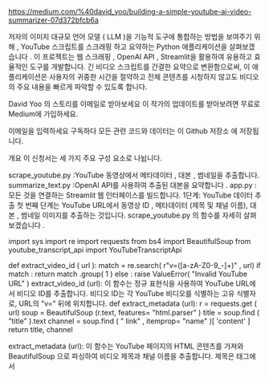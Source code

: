 https://medium.com/%40david_yoo/building-a-simple-youtube-ai-video-summarizer-07d372bfcb6a


저자의 이미지
대규모 언어 모델 ( LLM )을 기능적 도구에 통합하는 방법을 보여주기 위해 , YouTube 스크립트를 스크래핑 하고 요약하는 Python 애플리케이션을 살펴보겠습니다 . 이 프로젝트는 웹 스크래핑 , OpenAI API , Streamlit을 활용하여 유용하고 효율적인 도구를 개발합니다. 긴 비디오 스크립트를 간결한 요약으로 변환함으로써, 이 애플리케이션은 사용자의 귀중한 시간을 절약하고 전체 콘텐츠를 시청하지 않고도 비디오의 주요 내용을 빠르게 파악할 수 있도록 합니다.

David Yoo 의 스토리를 이메일로 받아보세요
이 작가의 업데이트를 받아보려면 무료로 Medium에 가입하세요.

이메일을 입력하세요
구독하다
모든 관련 코드와 데이터는 이 Github 저장소 에 저장됩니다.

개요
이 신청서는 세 가지 주요 구성 요소로 나뉩니다.

scrape_youtube.py :YouTube 동영상에서 메타데이터 , 대본 , 썸네일을 추출합니다.
summarize_text.py :OpenAI API를 사용하여 추출된 대본을 요약합니다 .
app.py :모든 것을 연결하는 Streamlit 웹 인터페이스를 빌드합니다.
1단계: YouTube 데이터 추출
첫 번째 단계는 YouTube URL에서 동영상 ID , 메타데이터 (제목 및 채널 이름), 대본 , 썸네일 이미지를 추출하는 것입니다. scrape_youtube.py 의 함수를 자세히 살펴보겠습니다 .

import sys 
import re 
import requests 
from bs4 import BeautifulSoup 
from youtube_transcript_api import YouTubeTranscriptApi 

def  extract_video_id ( url ): 
    match = re.search( r"v=([a-zA-Z0-9_-]+)" , url) 
    if  match : 
        return  match .group( 1 ) 
    else : 
        raise ValueError( "Invalid YouTube URL" )
extract_video_id (url): 이 함수는 정규 표현식을 사용하여 YouTube URL에서 비디오 ID를 추출합니다. 비디오 ID는 각 YouTube 비디오를 식별하는 고유 식별자로, URL의 "v=" 뒤에 위치합니다.
def extract_metadata (url): 
    r = requests.get ( url) 
    soup = BeautifulSoup (r.text, features= "html.parser" ) 
    title = soup.find ( "title" ).text channel     = soup.find ( " link" , itemprop= "name" )[ 'content' ]     return title, channel

extract_metadata (url): 이 함수는 YouTube 페이지의 HTML 콘텐츠를 가져와 BeautifulSoup 으로 파싱하여 비디오 제목과 채널 이름을 추출합니다. 제목은 태그에서 <title>, 채널 이름은 속성을 <link>가진 태그 에 저장됩니다 itemprop="name".
def  download_thumbnail ( video_id ): 
    image_url = f"https://img.youtube.com/vi/ {video_id} /hqdefault.jpg"
     img_data = requests.get(image_url).content 
    with  open ( 'thumbnail.jpg' , 'wb' ) as handler: 
        handler.write(img_data)
download_thumbnail (video_id): 이 함수는 비디오 ID를 사용하여 비디오 썸네일 이미지의 URL을 생성합니다. 그런 다음 이미지를 다운로드하여 로컬에 ' thumbnail.jpg '라는 이름으로 저장합니다.
def get_transcript (video_id): 
    transcript_raw = YouTubeTranscriptApi.get_transcript (video_id, 언어=[ 'en' , ' es' , 'ko' ])     transcript_full = ' ' . join ([i[ 'text' ] for i in transcript_raw])     return transcript_full

get_transcript (video_id): 이 함수는 .을 사용하여 비디오의 대본을 가져옵니다 YouTubeTranscriptApi. 대본은 가능한 경우 영어, 스페인어 또는 한국어로 제공됩니다. 그런 다음 원시 대본 데이터를 처리하여 텍스트를 추출하고 단일 문자열로 결합합니다.
매개변수가 없는 함수 YouTubeTranscriptApi.get_transcript()는 기본적으로 영어로 된 대본을 검색합니다. 영어 대본이 없는 비디오를 고려하여 매개변수 목록에 스페인어 와 한국어 등 다른 언어도 추가했습니다. 자세한 내용은 설명서 를 참조하세요.YouTubeTranscriptApi

2단계: 대본 요약
대본을 준비했다면 다음 단계는 요약하는 것입니다. 이 작업은 summarize_text.py 의 OpenAI API를 사용하여 수행됩니다. 이 스크립트를 실행하기 전에 OpenAI API 키를 환경 변수 로 설정해야 합니다 .

OPENAI_API_KEY= '여기에 API 키를 입력하세요' 내보내기
요약 스크립트는 다음과 같습니다.

import os 
from openai import OpenAI 

def  summarize_text ( text, lang= 'en' ): 
    OpenAI.api_key = os.getenv( "OPENAI_API_KEY" ) 
    client = OpenAI(api_key=OpenAI.api_key) 
    
    prompt = f""" 
    다음 텍스트는 원래 언어로 되어 있습니다. 출력을 다음 언어로 제공하세요: {lang} . 
    출력 형식을 다음과 같이 지정하세요. 
    
    요약: 
    비디오의 간략한 요약 
    
    주요 내용: 
    핵심 내용을 간결하게 나열한 목록 
    
    입력 텍스트: {text}
     """
    
     response = client.chat.completions.create( 
        messages=[{ "role" : "user" , "content" : prompt}], 
        model= "gpt-3.5-turbo" , 
        #model="gpt-4-turbo", # 성능 향상, 추론 속도 저하
     ) 
    
    summary_text = response.to_dict()[ 'choices' ][ 0 ][ 'message' ][ 'content' ] 
    return summary_text
summarize_text (text, lang='en'): 이 함수는 제공된 텍스트를 요약해 달라는 요청을 OpenAI API 에 보냅니다. API 키는 보안을 위해 환경 변수 에서 가져옵니다 . 프롬프트는 지정된 언어로 요약과 주요 내용을 요청하도록 설계되었습니다. 그런 다음 API의 응답을 파싱하여 요약 텍스트를 추출합니다.
데모 목적으로 최신 모델을 사용할 것입니다 gpt-3.5-turbo. 최신 모델은 gpt-4-turbo추론 시간이 느리지만 성능은 더 높습니다.

3단계: 웹 인터페이스 구축
마지막으로, app.py 파일 에서 Streamlit을 사용하여 웹 인터페이스를 생성합니다 . Streamlit은 데이터 과학 및 머신 러닝 프로젝트를 위한 웹 애플리케이션 제작 과정을 간소화하는 Python 라이브러리입니다. 이 파일은 다른 두 스크립트의 기능을 결합하여 사용자 친화적인 인터페이스를 제공합니다.

import streamlit as st 
from scrape_youtube import extract_video_id, get_transcript, extract_metadata, download_thumbnail 
from summarize_text import summarize_text 
import os 

def  main (): 
    title_text = "YouTube AI 비디오 요약기"
     image_url = "https://i.pinimg.com/originals/3a/36/20/3a36206f35352b4230d5fc9f17fcea92.png"
     html_code = f""" 
    <div style="display: flex; align-items: center; margin-bottom: 30px;"> 
        <img src=" {image_url} " alt="작은 이미지" style="width: 50px; height: 50px; margin-right: 15px;"> 
        <h3 style="font-size: 45px;"> {title_text} </h3> 
    </div> 
    """
     st.markdown(html_code, unsafe_allow_html= True ) 
    
    # URL에서 썸네일을 가져오는 함수 
    def  get_thumbnail_from_url ( url ): 
        video_id = extract_video_id(url) 
        download_thumbnail(video_id) 
    
    # URL에서 대본을 가져오는 함수 
    def  get_transcript_from_url ( url ): 
        video_id = extract_video_id(url) 
        transcript = get_transcript(video_id) 
        return transcript 

    # 텍스트를 요약하는 함수 
    def  summarize_transcript ( transcript, lang ): 
        summary = summarize_text(transcript, lang=lang) 
        return summary 

    st.subheader( "YouTube URL 입력:" ) 
    st.write( "YouTube 링크를 붙여넣어 콘텐츠를 요약합니다(대본이 있어야 함)" ) 
    url = st.text_input( "URL" ) 
    language = st.radio( "출력할 언어를 선택하세요:" , ( '영어' , '스페인어' , '한국어' )) 
    if st.button( "요약" ): 
        if url: 
            title, channel = extract_metadata(url) 
            st.subheader( "제목:" ) 
            st.write(제목) 
            st.subheader( "채널:" ) 
            st.write(채널) 
            
            get_thumbnail_from_url(url) 
            st.image(os.path.join(os.getcwd(), "thumbnail.jpg" ), caption= '축소판 그림', use_column_width= True ) 
            
            transcript = get_transcript_from_url(url) 
            summary = summarize_transcript(transcript, language) 
            st.subheader( "동영상 요약:" ) 
            st.write(summary) 
        else : 
            st.warning( "YouTube URL을 입력하세요." ) 
if __name__ == "__main__" : 
    main()
main (): 이 함수는 Streamlit 웹 인터페이스를 설정합니다. HTML과 CSS를 사용하여 사용자 지정 제목 과 이미지를 표시합니다. 또한 YouTube URL 입력 필드 , 언어 선택 라디오 버튼 , 요약 프로세스를 트리거하는 버튼을 제공합니다 .
get_thumbnail_from_url (url): URL에서 비디오 ID를 추출하고 썸네일 이미지를 다운로드합니다.
get_transcript_from_url (url): URL에서 비디오 ID를 추출하고 대본을 검색합니다.
summarize_transcript (transcript, lang): summarize_text지정된 언어로 대본을 요약하는 함수를 호출합니다.
모두 하나로 모으기
비디오 ID 및 메타데이터 추출 : 사용자가 YouTube URL을 입력하면 앱은 .을 사용하여 비디오 ID를 추출하고 제목과 채널 이름을 검색합니다 extract_metadata(url).
썸네일 다운로드 : 앱은 비디오의 썸네일을 다운로드하여 표시합니다 get_thumbnail_from_url(url).
대본 가져오기 및 요약 : 대본은 를 사용하여 가져 get_transcript_from_url(url)오고 를 사용하여 요약합니다 summarize_transcript(transcript, language). 요약은 선택한 언어로 표시됩니다.
아래는 이 애플리케이션이 작동하는 방식을 보여주는 비디오 데모입니다.


결론
이 YouTube AI 비디오 요약기는 대규모 언어 모델 ( LLM )을 실제 애플리케이션에 간편하게 통합하는 방법을 보여줍니다 . 웹 스크래핑 , OpenAI API , Streamlit을 결합하여 콘텐츠 소비 효율성을 향상시키는 애플리케이션을 만들었습니다. OpenAI API 키를 환경 변수 로 설정하면 API에 안전하고 쉽게 액세스할 수 있습니다. 코드를 확인 하고 직접 사용해 보세요!

https://github.com/DavidYoo912/youtube_summarizer
